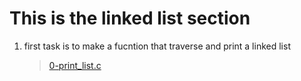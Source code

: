 # This is the linked list section

1. first task is to make a fucntion that traverse and print a linked list
   > [0-print_list.c](./0-print_list.c)
